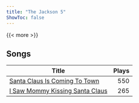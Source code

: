 ```yaml
---
title: "The Jackson 5"
ShowToc: false
---
```


{{< more >}}

## Songs
Title | Plays 
----- | -----: 
[Santa Claus Is Coming To Town](/songs/santa-claus-is-coming-to-town) | 550
[I Saw Mommy Kissing Santa Claus](/songs/i-saw-mommy-kissing-santa-claus) | 265

